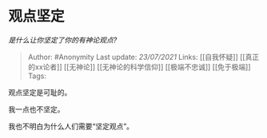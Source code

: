 # 观点坚定
*是什么让你坚定了你的有神论观点?*

> Author: #Anonymity
Last update: *23/07/2021* 
Links: [[自我怀疑]] [[真正的xx论者]] [[无神论]] [[无神论的科学信仰]] [[极端不忠诚]] [[免于极端]]
Tags:    

 
观点坚定是可耻的。

我一点也不坚定。

我也不明白为什么人们需要“坚定观点”。



